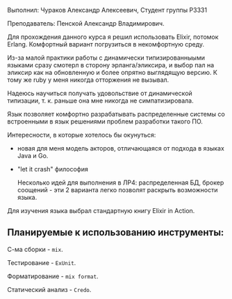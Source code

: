 Выполнил: Чураков Александр Алексеевич,
Студент группы P3331

Преподаватель: Пенской Александр Владимирович.

Для прохождения данного курса я решил использовать Elixir, 
потомок Erlang. Комфортный вариант погрузиться в некомфортную среду.

Из-за малой практики работы с динамически типизированныыми языками сразу смотерл в сторону эрланга/эликсира, и выбор пал на эликсир как на обновленную и более опрятно выглядящую версию.
К тому же ruby у меня никогда отторжения не вызывал.

Надеюсь научиться получать удовольствие от динамической типизации, т. к. раньше она мне никогда не симпатизировала.

Язык позволяет комфортно разрабатывать распределенные системы со встроенными в язык решениями проблем разработки такого ПО.

Интересности, в которые хотелось бы окунуться:

- новая для меня модель акторов, отличающаяся от подхода в языках Java и Go.
- "let it  crash" философия

  Несколько идей для выполнения в ЛР4: распределенная БД, брокер соощений - эти 2 варианта легко позволят раскрыть возможности языка.

Для изучения языка выбрал стандартную книгу Elixir in Action.

## Планируемые к использованию инструменты:

С-ма сборки - `mix`.

Тестирование - `ExUnit`.

Форматирование - `mix format`.

Статический анализ - `Credo`.

